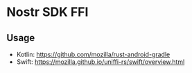 # Nostr SDK FFI

## Usage

- Kotlin: https://github.com/mozilla/rust-android-gradle
- Swift: https://mozilla.github.io/uniffi-rs/swift/overview.html